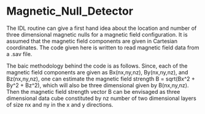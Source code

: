 # Magnetic_Null_Detector
The IDL routine can give a first hand idea about the location and number of three dimensional magnetic nulls for a magnetic field configuration. It is assumed that the magnetic field components are given in Cartesian coordinates. The code given here is written to read magnetic field data from a .sav file.

The baic methodology behind the code is as follows. Since, each of the magnetic field components are given as Bx(nx,ny,nz), By(nx,ny,nz), and Bz(nx,ny,nz), one can estimate the magnetic field strength B = sqrt(Bx^2 + By^2 + Bz^2), which will also be three dimensional given by B(nx,ny,nz). Then the magnetic field strength vector B can be envisaged as three dimensional data cube constituted by nz number of two dimensional layers of size nx and ny in the x and y directions.  
